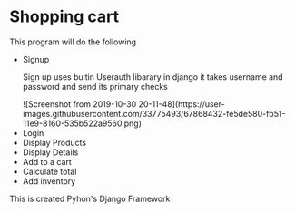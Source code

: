 <h1>Shopping cart</h1>
<p>This program will do the following</p>
 <ul style="list-style-type:disc;">
  <li>Signup</li>
 <p>Sign up uses buitin Userauth libarary in django it takes username and password and send its primary checks</p>
![Screenshot from 2019-10-30 20-11-48](https://user-images.githubusercontent.com/33775493/67868432-fe5de580-fb51-11e9-8160-535b522a9560.png)

 
 
 
 
 
 
 
 
 
 
 
  <li>Login</li>
  <li>Display Products</li>
   <li>Display Details</li>
  <li>Add to a cart</li>
  <li>Calculate total</li>
  <li>Add inventory</li>
</ul> 
<p>This is created Pyhon's Django Framework</p>
